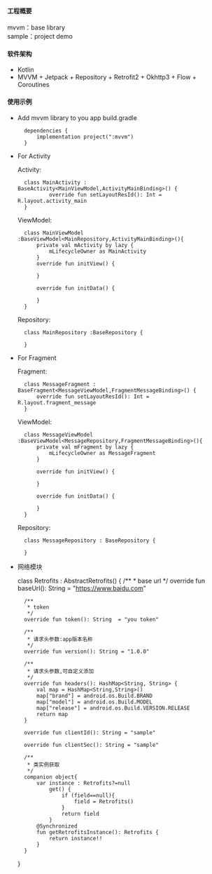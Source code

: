 
#### 工程概要
mvvm：base library <br/>
sample：project demo

#### 软件架构
- Kotlin
- MVVM + Jetpack + Repository + Retrofit2 + Okhttp3 + Flow + Coroutines

#### 使用示例
- Add mvvm library to you app build.gradle

        dependencies {
            implementation project(":mvvm")
        }

- For Activity

    Activity:

        class MainActivity : BaseActivity<MainViewModel,ActivityMainBinding>() {
                override fun setLayoutResId(): Int = R.layout.activity_main
        }

    ViewModel:

        class MainViewModel :BaseViewModel<MainRepository,ActivityMainBinding>(){
            private val mActivity by lazy {
                mLifecycleOwner as MainActivity
            }
            override fun initView() {

            }

            override fun initData() {

            }
        }

    Repository:

        class MainRepository :BaseRepository {

        }

- For Fragment

    Fragment:

        class MessageFragment : BaseFragment<MessageViewModel,FragmentMessageBinding>() {
            override fun setLayoutResId(): Int = R.layout.fragment_message
        }

    ViewModel:

        class MessageViewModel :BaseViewModel<MessageRepository,FragmentMessageBinding>(){
            private val mFragment by lazy {
                mLifecycleOwner as MessageFragment
            }

            override fun initView() {

            }

            override fun initData() {

            }
        }

    Repository:

        class MessageRepository : BaseRepository {

        }

- 网络模块

    class Retrofits : AbstractRetrofits() {
        /**
         * base url
         */
        override fun baseUrl(): String  = "https://www.baidu.com"

        /**
         * token
         */
        override fun token(): String  = "you token"

        /**
         * 请求头参数:app版本名称
         */
        override fun version(): String = "1.0.0"

        /**
         * 请求头参数,可自定义添加
         */
        override fun headers(): HashMap<String, String> {
            val map = HashMap<String,String>()
            map["brand"] = android.os.Build.BRAND
            map["model"] = android.os.Build.MODEL
            map["release"] = android.os.Build.VERSION.RELEASE
            return map
        }

        override fun clientId(): String = "sample"

        override fun clientSec(): String = "sample"

        /**
         * 类实例获取
         */
        companion object{
            var instance : Retrofits?=null
                get() {
                    if (field==null){
                        field = Retrofits()
                    }
                    return field
                }
            @Synchronized
            fun getRetrofitsInstance(): Retrofits {
                return instance!!
            }
        }
    }


